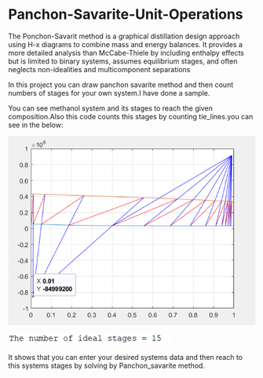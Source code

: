 # Panchon-Savarite-Unit-Operations
The Ponchon-Savarit method is a graphical distillation design approach using H-x diagrams to combine mass and energy balances. It provides a more detailed analysis than McCabe-Thiele by including enthalpy effects but is limited to binary systems, assumes equilibrium stages, and often neglects non-idealities and multicomponent separations

In this project you can draw panchon savarite method and then count numbers of stages for your own system.I have done a sample.



You can see methanol system and its stages to reach the given composition.Also this code counts this stages by counting  tie_lines.you can see in the below:

![result](images1/Res.PNG)


![result](images1/Res1.PNG)

It shows that you can enter your desired systems data and then reach to this systems stages by solving by Panchon_savarite method.
